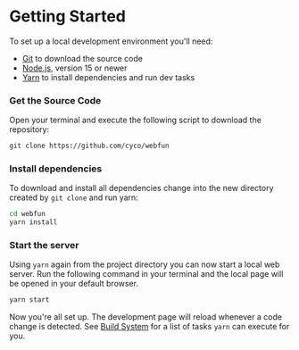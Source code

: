 Getting Started
===============

To set up a local development environment you'll need:

-	[Git](https://git-scm.com) to download the source code
-	[Node.js](https://nodejs.org), version 15 or newer
-	[Yarn](https://yarnpkg.com) to install dependencies and run dev tasks

### Get the Source Code

Open your terminal and execute the following script to download the repository:

```bash
git clone https://github.com/cyco/webfun
```

### Install dependencies

To download and install all dependencies change into the new directory created by `git clone` and run yarn:

```bash
cd webfun
yarn install
```

### Start the server

Using `yarn` again from the project directory you can now start a local web server. Run the following command in your terminal and the local page will be opened in your default browser.

```bash
yarn start
```

Now you're all set up. The development page will reload whenever a code change is detected. See [Build System](build-system.md) for a list of tasks `yarn` can execute for you.
